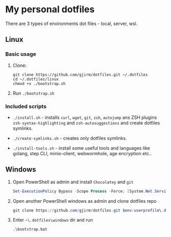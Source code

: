 # My personal dotfiles

There are 3 types of environments dot files - local, server, wsl.

## Linux

### Basic usage

1. Clone:

    ```shell
    git clone https://github.com/gjirm/dotfiles.git ~/.dotfiles
    cd ~/.dotfiles/linux
    chmod +x ./bootstrap.sh
    ```
2. Run ``./bootstrap.sh``

### Included scripts

* ``./install.sh`` - installs ``curl``, ``wget``, ``git``, ``zsh``, ``autojump`` ans ZSH plugins ``zsh-syntax-highlighting`` and ``zsh-autosuggestions`` and create dotfiles symlinks.

* ``./create-symlinks.sh`` - creates only dotfiles symlinks.

* ``./install-tools.sh`` - install some useful tools and languages like golang, step CLI, minio-client, webwormhole, age encryption etc..

## Windows

1. Open PowerShell as admin and install ``Chocolatey`` and ``git``

    ```powershell
    Set-ExecutionPolicy Bypass -Scope Process -Force; [System.Net.ServicePointManager]::SecurityProtocol = [System.Net.ServicePointManager]::SecurityProtocol -bor 3072; iex ((New-Object System.Net.WebClient).DownloadString('https://chocolatey.org/install.ps1')); choco install git -y
    ```

2. Open another PowerShell windows as admin and clone dotfiles repo

    ```powershell
    git clone https://github.com/gjirm/dotfiles.git $env:userprofile\.dotfiles
    ```

3. Enter `~\.dotfiles\windows` dir and run

    ```shell
    .\bootstrap.bat
    ```
